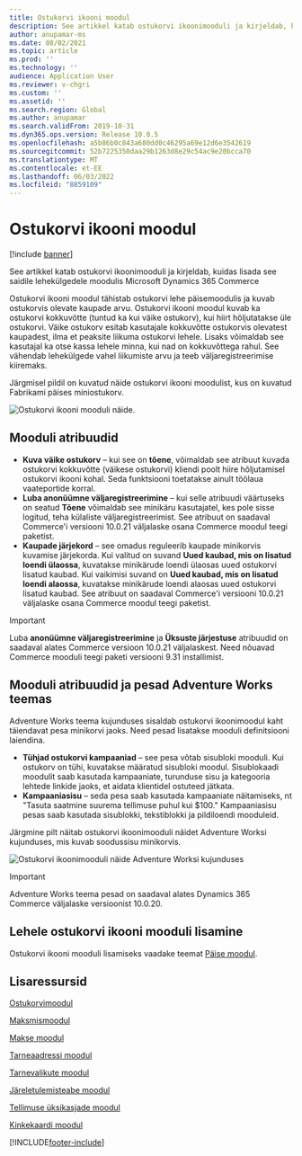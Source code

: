 ```yaml
---
title: Ostukorvi ikooni moodul
description: See artikkel katab ostukorvi ikoonimooduli ja kirjeldab, kuidas lisada see saidile lehekülgedele moodulis Microsoft Dynamics 365 Commerce
author: anupamar-ms
ms.date: 08/02/2021
ms.topic: article
ms.prod: ''
ms.technology: ''
audience: Application User
ms.reviewer: v-chgri
ms.custom: ''
ms.assetid: ''
ms.search.region: Global
ms.author: anupamar
ms.search.validFrom: 2019-10-31
ms.dyn365.ops.version: Release 10.0.5
ms.openlocfilehash: a5b86b0c843a680dd0c46295a69e12d6e3542619
ms.sourcegitcommit: 52b7225350daa29b1263d8e29c54ac9e20bcca70
ms.translationtype: MT
ms.contentlocale: et-EE
ms.lasthandoff: 06/03/2022
ms.locfileid: "8859109"
---
```

# <a name="cart-icon-module"></a>Ostukorvi ikooni moodul

[!include [banner](includes/banner.md)]

See artikkel katab ostukorvi ikoonimooduli ja kirjeldab, kuidas lisada see saidile lehekülgedele moodulis Microsoft Dynamics 365 Commerce

Ostukorvi ikooni moodul tähistab ostukorvi lehe päisemoodulis ja kuvab ostukorvis olevate kaupade arvu. Ostukorvi ikooni moodul kuvab ka ostukorvi kokkuvõtte (tuntud ka kui väike ostukorv), kui hiirt hõljutatakse üle ostukorvi. Väike ostukorv esitab kasutajale kokkuvõtte ostukorvis olevatest kaupadest, ilma et peaksite liikuma ostukorvi lehele. Lisaks võimaldab see kasutajal ka otse kassa lehele minna, kui nad on kokkuvõttega rahul. See vähendab lehekülgede vahel liikumiste arvu ja teeb väljaregistreerimise kiiremaks. 

Järgmisel pildil on kuvatud näide ostukorvi ikooni moodulist, kus on kuvatud Fabrikami päises miniostukorv.

![Ostukorvi ikooni mooduli näide.](./media/ecommerce-Minicart.PNG)

## <a name="module-properties"></a>Mooduli atribuudid

- **Kuva väike ostukorv** – kui see on **tõene**, võimaldab see atribuut kuvada ostukorvi kokkuvõtte (väikese ostukorvi) kliendi poolt hiire hõljutamisel ostukorvi ikooni kohal. Seda funktsiooni toetatakse ainult töölaua vaateportide korral.
- **Luba anonüümne väljaregistreerimine** – kui selle atribuudi väärtuseks on seatud **Tõene** võimaldab see minikäru kasutajatel, kes pole sisse logitud, teha külaliste väljaregistreerimist. See atribuut on saadaval Commerce'i versiooni 10.0.21 väljalaske osana Commerce moodul teegi paketist.
- **Kaupade järjekord** – see omadus reguleerib kaupade minikorvis kuvamise järjekorda. Kui valitud on suvand **Uued kaubad, mis on lisatud loendi ülaossa**, kuvatakse minikärude loendi ülaosas uued ostukorvi lisatud kaubad. Kui vaikimisi suvand on **Uued kaubad, mis on lisatud loendi alaossa**, kuvatakse minikärude loendi alaosas uued ostukorvi lisatud kaubad. See atribuut on saadaval Commerce'i versiooni 10.0.21 väljalaske osana Commerce moodul teegi paketist.

> [!IMPORTANT]
> Luba **anonüümne väljaregistreerimine** ja **Üksuste järjestuse** atribuudid on saadaval alates Commerce versioon 10.0.21 väljalaskest. Need nõuavad Commerce mooduli teegi paketi versiooni 9.31 installimist.

## <a name="module-properties-and-slots-in-the-adventure-works-theme"></a>Mooduli atribuudid ja pesad Adventure Works teemas

Adventure Works teema kujunduses sisaldab ostukorvi ikoonimoodul kaht täiendavat pesa minikorvi jaoks. Need pesad lisatakse mooduli definitsiooni laiendina.

- **Tühjad ostukorvi kampaaniad** – see pesa võtab sisubloki mooduli. Kui ostukorv on tühi, kuvatakse määratud sisubloki moodul. Sisublokaadi moodulit saab kasutada kampaaniate, turunduse sisu ja kategooria lehtede linkide jaoks, et aidata klientidel ostuteed jätkata.
- **Kampaaniasisu** – seda pesa saab kasutada kampaaniate näitamiseks, nt "Tasuta saatmine suurema tellimuse puhul kui $100." Kampaaniasisu pesas saab kasutada sisublokki, tekstiblokki ja pildiloendi mooduleid.

Järgmine pilt näitab ostukorvi ikoonimooduli näidet Adventure Worksi kujunduses, mis kuvab soodussisu minikorvis.

![Ostukorvi ikoonimooduli näide Adventure Worksi kujunduses](./media/AW_minicart.PNG)

> [!IMPORTANT]
> Adventure Works teema pesad on saadaval alates Dynamics 365 Commerce väljalaske versioonist 10.0.20.

## <a name="add-a-cart-icon-module-to-a-page"></a>Lehele ostukorvi ikooni mooduli lisamine

Ostukorvi ikooni mooduli lisamiseks vaadake teemat [Päise moodul](author-header-module.md).

## <a name="additional-resources"></a>Lisaressursid

[Ostukorvimoodul](add-cart-module.md)

[Maksmismoodul](add-checkout-module.md)

[Makse moodul](payment-module.md)

[Tarneaadressi moodul](ship-address-module.md)

[Tarnevalikute moodul](delivery-options-module.md)

[Järeletulemisteabe moodul](pickup-info-module.md)

[Tellimuse üksikasjade moodul](order-confirmation-module.md)

[Kinkekaardi moodul](add-giftcard.md)


[!INCLUDE[footer-include](../includes/footer-banner.md)]
